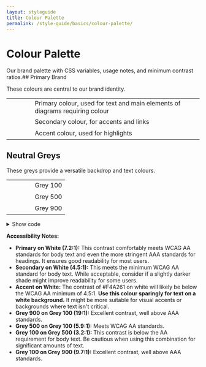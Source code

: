```yaml
---
layout: styleguide
title: Colour Palette
permalink: /style-guide/basics/colour-palette/
---
```

# Colour Palette

Our brand palette with CSS variables, usage notes, and minimum contrast ratios.## Primary Brand

These colours are central to our brand identity.

<table>
  <tr>
    <td style="width: 50px; height: 30px; background-color: var(--color-primary); text-align: left;"></td>
    <td style="text-align: left;">Primary colour, used for text and main elements of diagrams requiring colour</td>
  </tr>
  <tr>
    <td style="width: 50px; height: 30px; background-color: var(--color-secondary); text-align: left;"></td>
    <td style="text-align: left;">Secondary colour, for accents and links</td>
  </tr>
  <tr>
    <td style="width: 50px; height: 30px; background-color: var(--color-accent); text-align: left;"></td>
    <td style="text-align: left;">Accent colour, used for highlights</td>
  </tr>
</table>

## Neutral Greys

These greys provide a versatile backdrop and text colours.

<table>
  <tr>
    <td style="width: 50px; height: 30px; background-color: var(--color-grey-100); text-align: left;"></td>
    <td style="text-align: left;">Grey 100</td>
  </tr>
  <tr>
    <td style="width: 50px; height: 30px; background-color: var(--color-grey-500); text-align: left;"></td>
    <td style="text-align: left;">Grey 500</td>
  </tr>
  <tr>
    <td style="width: 50px; height: 30px; background-color: var(--color-grey-900); text-align: left;"></td>
    <td style="text-align: left;">Grey 900</td>
  </tr>
</table>

<details>
  <summary>Show code</summary>

  ```css
  :root {
    /* Primary brand */
    --color-primary:    #204312; /* headings, CTAs */
    --color-secondary: #6A8A56; /* accents, links */
    --color-accent:     #F4A261; /* highlights */

    /* Neutral greys */
    --color-grey-100: #f9f9f9;
    --color-grey-500: #666666;
    --color-grey-900: #222222;

    --color-link: #007bff; /* Standard link colour */

  }

  /* Example usage */
  h1 { color: var(--color-primary); }
  a  { color: var(--color-secondary); }
  button.btn-accent { background: var(--color-accent); }
  ```

</details>

**Accessibility Notes:**

  * **Primary on White (7.2:1):** This contrast comfortably meets WCAG AA standards for body text and even the more stringent AAA standards for headings. It ensures good readability for most users.
  * **Secondary on White (4.5:1):** This meets the minimum WCAG AA standard for body text. While acceptable, consider if a slightly darker shade might improve readability for some users.
  * **Accent on White:** The contrast of \#F4A261 on white will likely be below the WCAG AA minimum of 4.5:1. **Use this colour sparingly for text on a white background.** It might be more suitable for visual accents or backgrounds where text isn't critical.
  * **Grey 900 on Grey 100 (19:1):** Excellent contrast, well above AAA standards.
  * **Grey 500 on Grey 100 (5.9:1):** Meets WCAG AA standards.
  * **Grey 100 on Grey 500 (3.2:1):** This contrast is below the AA requirement for body text. Be cautious when using this combination for significant amounts of text.
  * **Grey 100 on Grey 900 (9.7:1):** Excellent contrast, well above AAA standards.
